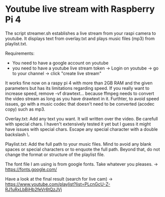 # Youtube live stream with Raspberry Pi 4

The script streamer.sh establishes a live stream from your raspi camera to youtube.
It displays text from overlay.txt and plays music files (mp3) from playlist.txt.

Requirements:
- You need to have a google account on youtube
- you need to have a youtube live stream token
  -> Login on youtube
  -> go to your channel
  -> click "create live stream"
  
It works fine now on a raspy pi 4 with more than 2GB RAM and the given parameters but has its limitations regarding speed.
If you really want to increase speed, remove -vf drawtext... because ffmpeg needs to convert the video stream as long as you have drawtext in it.
Furthter, to avoid speed issues, go with a music codec that doesn't need to be converted (acodec copy) such as mp3.
  
Overlay.txt:
Add any text you want. It will written over the video.
Be carefull with special chars. I haven't extensively tested it yet but I guess it might have issues with special chars.
Escape any special character with a double backslash \\.

Playlist.txt:
Add the full path to your music files. Mind to avoid any blank spaces or special characters or to enquote the full path.
Beyond that, do not change the format or structure of the playlist file.
  
  
The font file I am using is from google fonts. Take whatever you pleases.
-> https://fonts.google.com/
  
Have a look at the final result (search for live cam)
-> https://www.youtube.com/playlist?list=PLcnGcU-Z-RJ1uRxLbBiHb2feVr6tQzJVj
